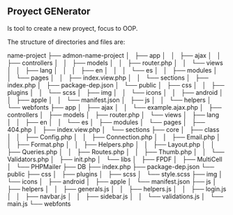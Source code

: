 ## Proyect GENerator

Is tool to create a new proyect, focus to OOP.

The structure of directories and files are:

name-project 
├── admon-name-project
│   ├── app
│   │   ├── ajax
│   │   ├── controllers
│   │   ├── models
│   │   ├── router.php
│   │   └── views
│   │       ├── lang
│   │       │   ├── en
│   │       │   └── es
│   │       ├── modules
│   │       └── pages
│   │           ├── index.view.php
│   │           └── sections
│   ├── index.php
│   ├── package-dep.json
│   └── public
│       ├── css
│       │   ├── plugins
│       │   └── scss
│       ├── img
│       │   └── icons
│       │       ├── android
│       │       ├── apple
│       │       └── manifest.json
│       ├── js
│       │   └── helpers
│       └── webfonts
├── app
│   ├── ajax
│   │   └── example.ajax.php
│   ├── controllers
│   ├── models
│   ├── router.php
│   └── views
│       ├── lang
│       │   ├── en
│       │   └── es
│       ├── modules
│       └── pages
│           ├── 404.php
│           ├── index.view.php
│           └── sections
├── core
│   ├── class
│   │   ├── Config.php
│   │   ├── Connection.php
│   │   ├── Email.php
│   │   ├── Format.php
│   │   ├── Helpers.php
│   │   ├── Layout.php
│   │   ├── Queries.php
│   │   ├── Routes.php
│   │   ├── Thumb.php
│   │   └── Validators.php
│   ├── init.php
│   └── libs
│       ├── FPDF
│       ├── MultiCell
│       └── PHPMailer
├── DB
├── index.php
├── package-dep.json
└── public
    ├── css
    │   ├── plugins
    │   ├── scss
    │   └── style.scss
    ├── img
    │   └── icons
    │       ├── android
    │       ├── apple
    │       └── manifest.json
    ├── js
    │   ├── helpers
    │   │   ├── generals.js
    │   │   ├── helpers.js
    │   │   ├── login.js
    │   │   ├── navbar.js
    │   │   ├── sidebar.js
    │   │   └── validations.js
    │   └── main.js
    └── webfonts
